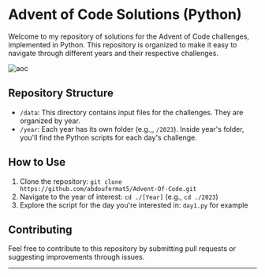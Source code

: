 # Advent of Code Solutions (Python)

Welcome to my repository of solutions for the Advent of Code challenges, implemented in Python. This repository is organized to make it easy to navigate through different years and their respective challenges.

![aoc](https://blog.pythondiscord.com/content/images/size/w2000/2021/03/AoC_banner.png)

## Repository Structure

- `/data`: This directory contains input files for the challenges. They are organized by year.
- `/year`: Each year has its own folder (e.g.,, `/2023`). Inside year's folder, you'll find the Python scripts for each day's challenge.

## How to Use

1. Clone the repository: `git clone https://github.com/abdoufermat5/Advent-Of-Code.git`
2. Navigate to the year of interest: `cd ./[Year]` (e.g., `cd ./2023`)
3. Explore the script for the day you're interested in: `day1.py` for example

## Contributing

Feel free to contribute to this repository by submitting pull requests or suggesting improvements through issues.


---